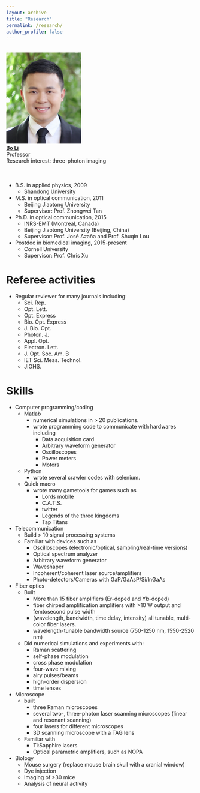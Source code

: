 ```yaml
---
layout: archive
title: "Research"
permalink: /research/
author_profile: false
---
```


<br/><img src='/images/IMG_4123.jpg' width='200'><br/>
[**Bo Li**](/_pages/Member-BoLi.md)<br/>
Professor<br/>
Research interest: three-photon imaging<br/>
<br/>
<br/>

* B.S. in applied physics, 2009
  * Shandong University
* M.S. in optical communication, 2011
  * Beijing Jiaotong University
  * Supervisor: Prof. Zhongwei Tan
* Ph.D. in optical communication, 2015
  * INRS-EMT (Montreal, Canada)
  * Beijing Jiaotong University (Beijing, China)
  * Supervisor: Prof. José Azaña and Prof. Shuqin Lou
* Postdoc in biomedical imaging, 2015-present
  * Cornell University
  * Supervisor: Prof. Chris Xu

Referee activities
======
* Regular reviewer for many journals including:
  * Sci. Rep.
  * Opt. Lett.
  * Opt. Express
  * Bio. Opt. Express
  * J. Bio. Opt.
  * Photon. J.
  * Appl. Opt.
  * Electron. Lett.
  * J. Opt. Soc. Am. B
  * IET Sci. Meas. Technol.
  * JIOHS.

Skills
======
* Computer programming/coding
  * Matlab
    * numerical simulations in > 20 publications.
    * wrote programming code to communicate with hardwares including
      * Data acquisition card
      * Arbitrary waveform generator
      * Oscilloscopes
      * Power meters
      * Motors
  * Python
    * wrote several crawler codes with selenium.
  * Quick macro
    * wrote many gametools for games such as
      * Lords mobile
      * C.A.T.S.
      * twitter
      * Legends of the three kingdoms
      * Tap Titans
* Telecommunication
  * Build > 10 signal processing systems
  * Familiar with devices such as
    * Oscilloscopes (electronic/optical, sampling/real-time versions)
    * Optical spectrum analyzer
    * Arbitrary waveform generator
    * Waveshaper
    * Incoherent/coherent laser source/amplifiers
    * Photo-detectors/Cameras with GaP/GaAsP/Si/InGaAs
* Fiber optics
  * Built
    * More than 15 fiber amplifiers (Er-doped and Yb-doped)
    * fiber chirped amplification amplifiers with >10 W output and femtosecond pulse width
    * (wavelength, bandwidth, time delay, intensity) all tunable, multi-color fiber lasers.
    * wavelength-tunable bandwidth source (750-1250 nm, 1550-2520 nm)
  * Did numerical simulations and experiments with:
    * Raman scattering
    * self-phase modulation
    * cross phase modulation
    * four-wave mixing
    * airy pulses/beams
    * high-order dispersion
    * time lenses
* Microscope
  * built
    * three Raman microscopes
    * several two-, three-photon laser scanning microscopes (linear and resonant scanning)
    * four lasers for different microscopes
    * 3D scanning microscope with a TAG lens
  * Familiar with
    * Ti:Sapphire lasers
    * Optical parametric amplifiers, such as NOPA
* Biology
  * Mouse surgery (replace mouse brain skull with a cranial window)
  * Dye injection
  * Imaging of >30 mice
  * Analysis of neural activity
